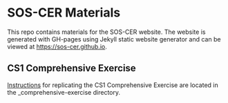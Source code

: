 # SOS-CER Materials

This repo contains materials for the SOS-CER website. The website is generated with GH-pages using Jekyll static website generator and can be viewed at <https://sos-cer.github.io>. 

## CS1 Comprehensive Exercise

[Instructions](_comprehensive-exercise/README.md) for replicating the CS1 Comprehensive Exercise are located in the _comprehensive-exercise directory.